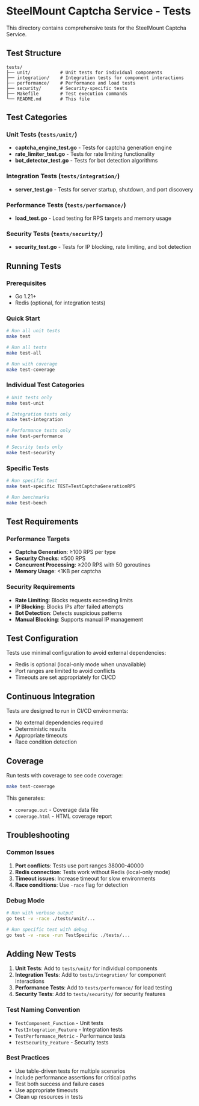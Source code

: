 # SteelMount Captcha Service - Tests

This directory contains comprehensive tests for the SteelMount Captcha Service.

## Test Structure

```
tests/
├── unit/           # Unit tests for individual components
├── integration/    # Integration tests for component interactions
├── performance/    # Performance and load tests
├── security/       # Security-specific tests
├── Makefile        # Test execution commands
└── README.md       # This file
```

## Test Categories

### Unit Tests (`tests/unit/`)

- **captcha_engine_test.go** - Tests for captcha generation engine
- **rate_limiter_test.go** - Tests for rate limiting functionality
- **bot_detector_test.go** - Tests for bot detection algorithms

### Integration Tests (`tests/integration/`)

- **server_test.go** - Tests for server startup, shutdown, and port discovery

### Performance Tests (`tests/performance/`)

- **load_test.go** - Load testing for RPS targets and memory usage

### Security Tests (`tests/security/`)

- **security_test.go** - Tests for IP blocking, rate limiting, and bot detection

## Running Tests

### Prerequisites

- Go 1.21+
- Redis (optional, for integration tests)

### Quick Start

```bash
# Run all unit tests
make test

# Run all tests
make test-all

# Run with coverage
make test-coverage
```

### Individual Test Categories

```bash
# Unit tests only
make test-unit

# Integration tests only
make test-integration

# Performance tests only
make test-performance

# Security tests only
make test-security
```

### Specific Tests

```bash
# Run specific test
make test-specific TEST=TestCaptchaGenerationRPS

# Run benchmarks
make test-bench
```

## Test Requirements

### Performance Targets

- **Captcha Generation**: ≥100 RPS per type
- **Security Checks**: ≥500 RPS
- **Concurrent Processing**: ≥200 RPS with 50 goroutines
- **Memory Usage**: <1KB per captcha

### Security Requirements

- **Rate Limiting**: Blocks requests exceeding limits
- **IP Blocking**: Blocks IPs after failed attempts
- **Bot Detection**: Detects suspicious patterns
- **Manual Blocking**: Supports manual IP management

## Test Configuration

Tests use minimal configuration to avoid external dependencies:

- Redis is optional (local-only mode when unavailable)
- Port ranges are limited to avoid conflicts
- Timeouts are set appropriately for CI/CD

## Continuous Integration

Tests are designed to run in CI/CD environments:

- No external dependencies required
- Deterministic results
- Appropriate timeouts
- Race condition detection

## Coverage

Run tests with coverage to see code coverage:

```bash
make test-coverage
```

This generates:

- `coverage.out` - Coverage data file
- `coverage.html` - HTML coverage report

## Troubleshooting

### Common Issues

1. **Port conflicts**: Tests use port ranges 38000-40000
2. **Redis connection**: Tests work without Redis (local-only mode)
3. **Timeout issues**: Increase timeout for slow environments
4. **Race conditions**: Use `-race` flag for detection

### Debug Mode

```bash
# Run with verbose output
go test -v -race ./tests/unit/...

# Run specific test with debug
go test -v -race -run TestSpecific ./tests/...
```

## Adding New Tests

1. **Unit Tests**: Add to `tests/unit/` for individual components
2. **Integration Tests**: Add to `tests/integration/` for component interactions
3. **Performance Tests**: Add to `tests/performance/` for load testing
4. **Security Tests**: Add to `tests/security/` for security features

### Test Naming Convention

- `TestComponent_Function` - Unit tests
- `TestIntegration_Feature` - Integration tests
- `TestPerformance_Metric` - Performance tests
- `TestSecurity_Feature` - Security tests

### Best Practices

- Use table-driven tests for multiple scenarios
- Include performance assertions for critical paths
- Test both success and failure cases
- Use appropriate timeouts
- Clean up resources in tests
